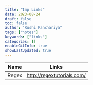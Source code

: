 ```yaml
---
title: "Imp Links"
date: 2023-08-24
draft: false
toc: false
author: "Rushi Panchariya"
tags: ["notes"]
keywords: ["links"]
categories: []
enableGitInfo: true
showLastUpdated: true
---
```


| Name  | Links                      |
| ----- | -------------------------- |
| Regex | http://regextutorials.com/ |
